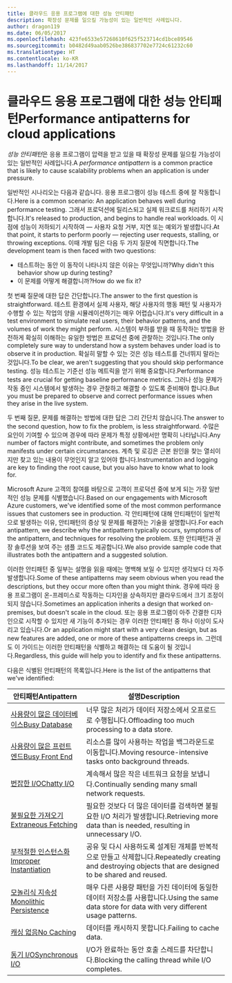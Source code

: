 ```yaml
---
title: 클라우드 응용 프로그램에 대한 성능 안티패턴
description: 확장성 문제를 일으킬 가능성이 있는 일반적인 사례입니다.
author: dragon119
ms.date: 06/05/2017
ms.openlocfilehash: 423fe6533e57268610f625f523714cd1bce89546
ms.sourcegitcommit: b0482d49aab0526be386837702e7724c61232c60
ms.translationtype: HT
ms.contentlocale: ko-KR
ms.lasthandoff: 11/14/2017
---
```

# <a name="performance-antipatterns-for-cloud-applications"></a><span data-ttu-id="64657-103">클라우드 응용 프로그램에 대한 성능 안티패턴</span><span class="sxs-lookup"><span data-stu-id="64657-103">Performance antipatterns for cloud applications</span></span>

<span data-ttu-id="64657-104">*성능 안티패턴*은 응용 프로그램이 압력을 받고 있을 때 확장성 문제를 일으킬 가능성이 있는 일반적인 사례입니다.</span><span class="sxs-lookup"><span data-stu-id="64657-104">A *performance antipattern* is a common practice that is likely to cause scalability problems when an application is under pressure.</span></span> 

<span data-ttu-id="64657-105">일반적인 시나리오는 다음과 같습니다. 응용 프로그램이 성능 테스트 중에 잘 작동합니다.</span><span class="sxs-lookup"><span data-stu-id="64657-105">Here is a common scenario: An application behaves well during performance testing.</span></span> <span data-ttu-id="64657-106">그래서 프로덕션에 릴리스되고 실제 워크로드를 처리하기 시작합니다.</span><span class="sxs-lookup"><span data-stu-id="64657-106">It's released to production, and begins to handle real workloads.</span></span> <span data-ttu-id="64657-107">이 시점에 성능이 저하되기 시작하여 &mdash; 사용자 요청 거부, 지연 또는 예외가 발생합니다.</span><span class="sxs-lookup"><span data-stu-id="64657-107">At that point, it starts to perform poorly &mdash; rejecting user requests, stalling, or throwing exceptions.</span></span> <span data-ttu-id="64657-108">이때 개발 팀은 다음 두 가지 질문에 직면합니다.</span><span class="sxs-lookup"><span data-stu-id="64657-108">The development team is then faced with two questions:</span></span>

- <span data-ttu-id="64657-109">테스트하는 동안 이 동작이 나타나지 않은 이유는 무엇입니까?</span><span class="sxs-lookup"><span data-stu-id="64657-109">Why didn't this behavior show up during testing?</span></span>
- <span data-ttu-id="64657-110">이 문제를 어떻게 해결합니까?</span><span class="sxs-lookup"><span data-stu-id="64657-110">How do we fix it?</span></span>

<span data-ttu-id="64657-111">첫 번째 질문에 대한 답은 간단합니다.</span><span class="sxs-lookup"><span data-stu-id="64657-111">The answer to the first question is straightforward.</span></span> <span data-ttu-id="64657-112">테스트 환경에서 실제 사용자, 해당 사용자의 행동 패턴 및 사용자가 수행할 수 있는 작업의 양을 시뮬레이션하기는 매우 어렵습니다.</span><span class="sxs-lookup"><span data-stu-id="64657-112">It's very difficult in a test environment to simulate real users, their behavior patterns, and the volumes of work they might perform.</span></span> <span data-ttu-id="64657-113">시스템이 부하를 받을 때 동작하는 방법을 완전하게 확실히 이해하는 유일한 방법은 프로덕션 중에 관찰하는 것입니다.</span><span class="sxs-lookup"><span data-stu-id="64657-113">The only completely sure way to understand how a system behaves under load is to observe it in production.</span></span> <span data-ttu-id="64657-114">확실히 말할 수 있는 것은 성능 테스트를 건너뛰지 말라는 것입니다.</span><span class="sxs-lookup"><span data-stu-id="64657-114">To be clear, we aren't suggesting that you should skip performance testing.</span></span> <span data-ttu-id="64657-115">성능 테스트는 기준선 성능 메트릭을 얻기 위해 중요합니다.</span><span class="sxs-lookup"><span data-stu-id="64657-115">Performance tests are crucial for getting baseline performance metrics.</span></span> <span data-ttu-id="64657-116">그러나 성능 문제가 작동 중인 시스템에서 발생하는 경우 관찰하고 해결할 수 있도록 준비해야 합니다.</span><span class="sxs-lookup"><span data-stu-id="64657-116">But you must be prepared to observe and correct performance issues when they arise in the live system.</span></span>

<span data-ttu-id="64657-117">두 번째 질문, 문제를 해결하는 방법에 대한 답은 그리 간단치 않습니다.</span><span class="sxs-lookup"><span data-stu-id="64657-117">The answer to the second question, how to fix the problem, is less straightforward.</span></span> <span data-ttu-id="64657-118">수많은 요인이 기여할 수 있으며 경우에 따라 문제가 특정 상황에서만 명확히 나타납니다.</span><span class="sxs-lookup"><span data-stu-id="64657-118">Any number of factors might contribute, and sometimes the problem only manifests under certain circumstances.</span></span> <span data-ttu-id="64657-119">계측 및 로깅은 근본 원인을 찾는 열쇠이지만 찾고 있는 내용이 무엇인지 알고 있어야 합니다.</span><span class="sxs-lookup"><span data-stu-id="64657-119">Instrumentation and logging are key to finding the root cause, but you also have to know what to look for.</span></span> 

<span data-ttu-id="64657-120">Microsoft Azure 고객의 참여를 바탕으로 고객이 프로덕션 중에 보게 되는 가장 일반적인 성능 문제를 식별했습니다.</span><span class="sxs-lookup"><span data-stu-id="64657-120">Based on our engagements with Microsoft Azure customers, we've identified some of the most common performance issues that customers see in production.</span></span> <span data-ttu-id="64657-121">각 안티패턴에 대해 안티패턴이 일반적으로 발생하는 이유, 안티패턴의 증상 및 문제를 해결하는 기술을 설명합니다.</span><span class="sxs-lookup"><span data-stu-id="64657-121">For each antipattern, we describe why the antipattern typically occurs, symptoms of the antipattern, and techniques for resolving the problem.</span></span> <span data-ttu-id="64657-122">또한 안티패턴과 권장 솔루션을 보여 주는 샘플 코드도 제공합니다.</span><span class="sxs-lookup"><span data-stu-id="64657-122">We also provide sample code that illustrates both the antipattern and a suggested solution.</span></span> 

<span data-ttu-id="64657-123">이러한 안티패턴 중 일부는 설명을 읽을 때에는 명백해 보일 수 있지만 생각보다 더 자주 발생합니다.</span><span class="sxs-lookup"><span data-stu-id="64657-123">Some of these antipatterns may seem obvious when you read the descriptions, but they occur more often than you might think.</span></span> <span data-ttu-id="64657-124">경우에 따라 응용 프로그램이 온-프레미스로 작동하는 디자인을 상속하지만 클라우드에서 크기 조정이 되지 않습니다.</span><span class="sxs-lookup"><span data-stu-id="64657-124">Sometimes an application inherits a design that worked on-premises, but doesn't scale in the cloud.</span></span> <span data-ttu-id="64657-125">또는 응용 프로그램이 아주 간결한 디자인으로 시작할 수 있지만 새 기능이 추가되는 경우 이러한 안티패턴 중 하나 이상이 도사리고 있습니다.</span><span class="sxs-lookup"><span data-stu-id="64657-125">Or an application might start with a very clean design, but as new features are added, one or more of these antipatterns creeps in.</span></span> <span data-ttu-id="64657-126">그런데도 이 가이드는 이러한 안티패턴을 식별하고 해결하는 데 도움이 될 것입니다.</span><span class="sxs-lookup"><span data-stu-id="64657-126">Regardless, this guide will help you to identify and fix these antipatterns.</span></span>

<span data-ttu-id="64657-127">다음은 식별된 안티패턴의 목록입니다.</span><span class="sxs-lookup"><span data-stu-id="64657-127">Here is the list of the antipatterns that we've identified:</span></span> 

| <span data-ttu-id="64657-128">안티패턴</span><span class="sxs-lookup"><span data-stu-id="64657-128">Antipattern</span></span> | <span data-ttu-id="64657-129">설명</span><span class="sxs-lookup"><span data-stu-id="64657-129">Description</span></span> |
|-------------|-------------|
| <span data-ttu-id="64657-130">[사용량이 많은 데이터베이스][BusyDatabase]</span><span class="sxs-lookup"><span data-stu-id="64657-130">[Busy Database][BusyDatabase]</span></span> | <span data-ttu-id="64657-131">너무 많은 처리가 데이터 저장소에서 오프로드로 수행됩니다.</span><span class="sxs-lookup"><span data-stu-id="64657-131">Offloading too much processing to a data store.</span></span> |
| <span data-ttu-id="64657-132">[사용량이 많은 프런트 엔드][BusyFrontEnd]</span><span class="sxs-lookup"><span data-stu-id="64657-132">[Busy Front End][BusyFrontEnd]</span></span> | <span data-ttu-id="64657-133">리소스를 많이 사용하는 작업을 백그라운드로 이동합니다.</span><span class="sxs-lookup"><span data-stu-id="64657-133">Moving resource-intensive tasks onto background threads.</span></span> |
| <span data-ttu-id="64657-134">[번잡한 I/O][ChattyIO]</span><span class="sxs-lookup"><span data-stu-id="64657-134">[Chatty I/O][ChattyIO]</span></span> | <span data-ttu-id="64657-135">계속해서 많은 작은 네트워크 요청을 보냅니다.</span><span class="sxs-lookup"><span data-stu-id="64657-135">Continually sending many small network requests.</span></span> |
| <span data-ttu-id="64657-136">[불필요한 가져오기][ExtraneousFetching]</span><span class="sxs-lookup"><span data-stu-id="64657-136">[Extraneous Fetching][ExtraneousFetching]</span></span> | <span data-ttu-id="64657-137">필요한 것보다 더 많은 데이터를 검색하면 불필요한 I/O 처리가 발생합니다.</span><span class="sxs-lookup"><span data-stu-id="64657-137">Retrieving more data than is needed, resulting in unnecessary I/O.</span></span> |
| <span data-ttu-id="64657-138">[부적절한 인스턴스화][ImproperInstantiation]</span><span class="sxs-lookup"><span data-stu-id="64657-138">[Improper Instantiation][ImproperInstantiation]</span></span> | <span data-ttu-id="64657-139">공유 및 다시 사용하도록 설계된 개체를 반복적으로 만들고 삭제합니다.</span><span class="sxs-lookup"><span data-stu-id="64657-139">Repeatedly creating and destroying objects that are designed to be shared and reused.</span></span> |
| <span data-ttu-id="64657-140">[모놀리식 지속성][MonolithicPersistence]</span><span class="sxs-lookup"><span data-stu-id="64657-140">[Monolithic Persistence][MonolithicPersistence]</span></span> | <span data-ttu-id="64657-141">매우 다른 사용량 패턴을 가진 데이터에 동일한 데이터 저장소를 사용합니다.</span><span class="sxs-lookup"><span data-stu-id="64657-141">Using the same data store for data with very different usage patterns.</span></span> |
| <span data-ttu-id="64657-142">[캐싱 없음][NoCaching]</span><span class="sxs-lookup"><span data-stu-id="64657-142">[No Caching][NoCaching]</span></span> | <span data-ttu-id="64657-143">데이터를 캐시하지 못합니다.</span><span class="sxs-lookup"><span data-stu-id="64657-143">Failing to cache data.</span></span> |
| <span data-ttu-id="64657-144">[동기 I/O][SynchronousIO]</span><span class="sxs-lookup"><span data-stu-id="64657-144">[Synchronous I/O][SynchronousIO]</span></span> | <span data-ttu-id="64657-145">I/O가 완료하는 동안 호출 스레드를 차단합니다.</span><span class="sxs-lookup"><span data-stu-id="64657-145">Blocking the calling thread while I/O completes.</span></span> | 

[BusyDatabase]: ./busy-database/index.md
[BusyFrontEnd]: ./busy-front-end/index.md
[ChattyIO]: ./chatty-io/index.md
[ExtraneousFetching]: ./extraneous-fetching/index.md
[ImproperInstantiation]: ./improper-instantiation/index.md
[MonolithicPersistence]: ./monolithic-persistence/index.md
[NoCaching]: ./no-caching/index.md
[SynchronousIO]: ./synchronous-io/index.md